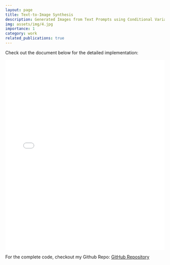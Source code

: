 ```yaml
---
layout: page
title: Text-to-Image Synthesis
description: Generated Images from Text Prompts using Conditional Variational Encoders Combined with Gated Fusion and Seq-2-Seq Methods.
img: assets/img/4.jpg
importance: 1
category: work
related_publications: true
---
```

Check out the document below for the detailed implementation:

<div class="row">
    <div class="col-sm mt-3 mt-md-0">
        <embed src="/assets/pdf/dl_project.pdf" type="application/pdf" class="img-fluid rounded z-depth-1" style="width:100%; height:600px; border:none;" />
    </div>
</div>

For the complete code, checkout my Github Repo: [GitHub Repository](https://github.com/sayali9141/text-to-image-generation-using-CVAE)
